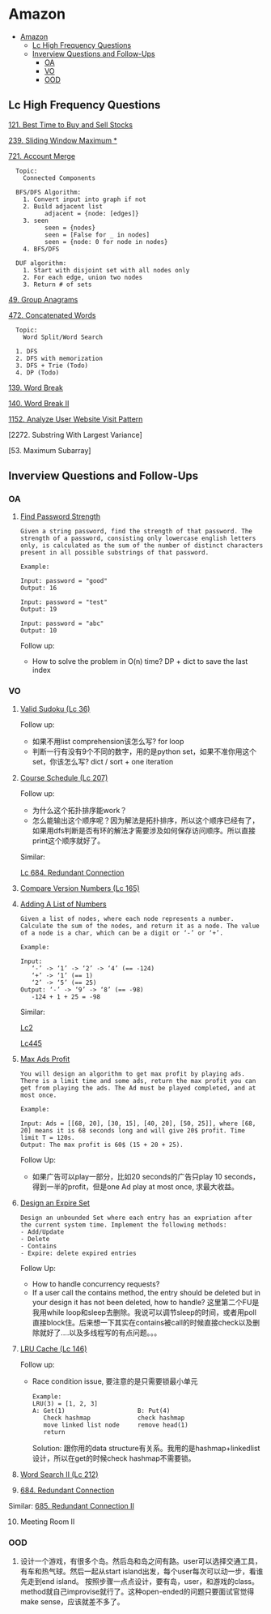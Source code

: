 # Amazon
- [Amazon](#amazon)
  - [Lc High Frequency Questions](#lc-high-frequency-questions)
  - [Inverview Questions and Follow-Ups](#inverview-questions-and-follow-ups)
    - [OA](#oa)
    - [VO](#vo)
    - [OOD](#ood)

## Lc High Frequency Questions

[121. Best Time to Buy and Sell Stocks](../src/121.best-time-to-buy-and-sell-stock.py)

[239. Sliding Window Maximum *](../src/239.sliding-window-maximum.py)

[721. Account Merge](../src/721.accounts-merge.py)

      Topic:
        Connected Components

      BFS/DFS Algorithm:
        1. Convert input into graph if not
        2. Build adjacent list
              adjacent = {node: [edges]}
        3. seen
              seen = {nodes}
              seen = [False for _ in nodes]
              seen = {node: 0 for node in nodes}
        4. BFS/DFS
      
      DUF algorithm:
        1. Start with disjoint set with all nodes only
        2. For each edge, union two nodes
        3. Return # of sets

[49. Group Anagrams](../src/49.group-anagrams.py)

[472. Concatenated Words](../src/472.concatenated-words.py)

      Topic:
        Word Split/Word Search

      1. DFS
      2. DFS with memorization
      3. DFS + Trie (Todo)
      4. DP (Todo)

[139. Word Break](../src/139.word-break.py)

[140. Word Break II](../src/140.word-break-ii.py)

[1152. Analyze User Website Visit Pattern](../src/1152.analyze-user-website-visit-pattern.py)

[2272. Substring With Largest Variance]

[53. Maximum Subarray]

## Inverview Questions and Follow-Ups
### OA

1. [Find Password Strength](oa1.find-password-strength.py)

   ```
   Given a string password, find the strength of that password. The strength of a password, consisting only lowercase english letters only, is calculated as the sum of the number of distinct characters present in all possible substrings of that password.

   Example:

   Input: password = "good"
   Output: 16

   Input: password = "test"
   Output: 19

   Input: password = "abc"
   Output: 10
   ```

   Follow up:
   - How to solve the problem in O(n) time? DP + dict to save the last index

### VO

1. [Valid Sudoku (Lc 36)](../src/36.valid-sudoku.py)
   
   Follow up:
   - 如果不用list comprehension该怎么写? for loop
   - 判断一行有没有9个不同的数字，用的是python set，如果不准你用这个set，你该怎么写? dict / sort + one iteration
  
2. [Course Schedule (Lc 207)](../src/207.course-schedule.py)

    Follow up:
    - 为什么这个拓扑排序能work？
    - 怎么能输出这个顺序呢？因为解法是拓扑排序，所以这个顺序已经有了，如果用dfs判断是否有环的解法才需要涉及如何保存访问顺序。所以直接print这个顺序就好了。

   Similar:

   [Lc 684. Redundant Connection](../src/684.redundant-connection.py)

3. [Compare Version Numbers (Lc 165)](../src/165.compare-version-numbers.py)

4. [Adding A List of Numbers](vo4.adding-two-numbers.py)

   ```
   Given a list of nodes, where each node represents a number. Calculate the sum of the nodes, and return it as a node. The value of a node is a char, which can be a digit or ‘-’ or ‘+’.

   Example:

   Input:
      ‘-’ -> ‘1’ -> ‘2’ -> ‘4’ (== -124)
      ‘+’ -> ‘1’ (== 1)
      ‘2’ -> ‘5’ (== 25)
   Output: ‘-’ -> ‘9’ -> ‘8’ (== -98)
      -124 + 1 + 25 = -98
   ```

   Similar: 

   [Lc2](../src/2.add-two-numbers.py)

   [Lc445](../src/445.add-two-numbers-ii.py)

5. [Max Ads Profit](vo5.max-ads-profit.py)
   ```
   You will design an algorithm to get max profit by playing ads. There is a limit time and some ads, return the max profit you can get from playing the ads. The Ad must be played completed, and at most once.

   Example:

   Input: Ads = [[68, 20], [30, 15], [40, 20], [50, 25]], where [68, 20] means it is 68 seconds long and will give 20$ profit. Time limit T = 120s.
   Output: The max profit is 60$ (15 + 20 + 25).
   ```

   Follow Up:
   - 如果广告可以play一部分，比如20 seconds的广告只play 10 seconds，得到一半的profit，但是one Ad play at most once, 求最大收益。

6. [Design an Expire Set](vo6.expire-set.py)

   ```
   Design an unbounded Set where each entry has an expriation after the current system time. Implement the following methods:
   - Add/Update
   - Delete
   - Contains
   - Expire: delete expired entries
   ```

   Follow Up:
   - How to handle concurrency requests? 
   - If a user call the contains method, the entry should be deleted but in your design ‍‍‌‌‍‌‌‌‌‍‌‌‍‌‍‍‍‌‍‌it has not been deleted, how to handle?
   这里第二个FU是我用while loop和sleep去删除。我说可以调节sleep的时间，或者用poll直接block住。后来想一下其实在contains被call的时候直接check以及删除就好了....以及多线程写的有点问题。。。

7. [LRU Cache (Lc 146)](../src/146.lru-cache.py)

   Follow up:

   - Race condition issue, 要注意的是只需要锁最小单元
      ```
      Example:
      LRU(3) = [1, 2, 3]
      A: Get(1)                    B: Put(4)
         Check hashmap             check hashmap
         move linked list node     remove head(1)
         return   
      ```
      Solution: 跟你用的data structure有关系。我用的是hashmap+linkedlist设计，所以在get的时候check hashmap不需要锁。 
   
8. [Word Search II (Lc 212)](../src/212.word-search-ii.py)

9. [684. Redundant Connection](../src/684.redundant-connection.py)

Similar: [685. Redundant Connection II](../src/685.redundant-connection-ii.py)
    
10. Meeting Room II

### OOD

1. 设计一个游戏，有很多个岛。然后岛和岛之间有路。user可以选择交通工具，有车和热气球。然后一起从start island出发，每个user每次可以动一步，看谁先走到end island。
按照步骤一点点设计，要有岛，user，和游戏的class。method就自己improvise就行了。这种open-ended的问题只要面试官觉得make sense，应该就差不多了。